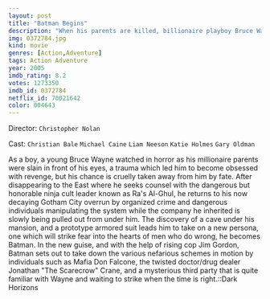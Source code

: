 ```yaml
---
layout: post
title: "Batman Begins"
description: "When his parents are killed, billionaire playboy Bruce Wayne relocates to Asia, where he is mentored by Henri Ducard and Ra's Al Ghul in how to fight evil. When learning about the plan to wipe out evil in Gotham City by Ducard, Bruce prevents this plan from getting any further and heads back to his home. Back in his original surroundings, Bruce adopts the image of a bat to strike fear into the criminals and the corrupt as the icon known as Batman. But it doesn't stay quiet for long..."
img: 0372784.jpg
kind: movie
genres: [Action,Adventure]
tags: Action Adventure 
year: 2005
imdb_rating: 8.2
votes: 1273350
imdb_id: 0372784
netflix_id: 70021642
color: 004643
---
```

Director: `Christopher Nolan`  

Cast: `Christian Bale` `Michael Caine` `Liam Neeson` `Katie Holmes` `Gary Oldman` 

As a boy, a young Bruce Wayne watched in horror as his millionaire parents were slain in front of his eyes, a trauma which led him to become obsessed with revenge, but his chance is cruelly taken away from him by fate. After disappearing to the East where he seeks counsel with the dangerous but honorable ninja cult leader known as Ra's Al-Ghul, he returns to his now decaying Gotham City overrun by organized crime and dangerous individuals manipulating the system while the company he inherited is slowly being pulled out from under him. The discovery of a cave under his mansion, and a prototype armored suit leads him to take on a new persona, one which will strike fear into the hearts of men who do wrong, he becomes Batman. In the new guise, and with the help of rising cop Jim Gordon, Batman sets out to take down the various nefarious schemes in motion by individuals such as Mafia Don Falcone, the twisted doctor/drug dealer Jonathan "The Scarecrow" Crane, and a mysterious third party that is quite familiar with Wayne and waiting to strike when the time is right.::Dark Horizons